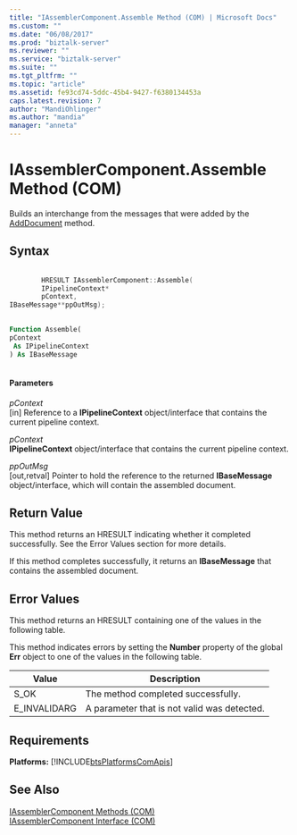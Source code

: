 ```yaml
---
title: "IAssemblerComponent.Assemble Method (COM) | Microsoft Docs"
ms.custom: ""
ms.date: "06/08/2017"
ms.prod: "biztalk-server"
ms.reviewer: ""
ms.service: "biztalk-server"
ms.suite: ""
ms.tgt_pltfrm: ""
ms.topic: "article"
ms.assetid: fe93cd74-5ddc-45b4-9427-f6380134453a
caps.latest.revision: 7
author: "MandiOhlinger"
ms.author: "mandia"
manager: "anneta"
---
```

# IAssemblerComponent.Assemble Method (COM)
Builds an interchange from the messages that were added by the [AddDocument](../core/iassemblercomponent-adddocument-method-com.md) method.  
  
## Syntax  
  
```cpp  
  
        HRESULT IAssemblerComponent::Assemble(  
        IPipelineContext*  
        pContext,  
IBaseMessage**ppOutMsg);  
```  
  
```vb  
  
Function Assemble(  
pContext  
 As IPipelineContext  
) As IBaseMessage  
  
```  
  
#### Parameters  
 *pContext*  
 [in] Reference to a **IPipelineContext** object/interface that contains the current pipeline context.  
  
 *pContext*  
 **IPipelineContext** object/interface that contains the current pipeline context.  
  
 *ppOutMsg*  
 [out,retval] Pointer to hold the reference to the returned **IBaseMessage** object/interface, which will contain the assembled document.  
  
## Return Value  
 This method returns an HRESULT indicating whether it completed successfully. See the Error Values section for more details.  
  
 If this method completes successfully, it returns an **IBaseMessage** that contains the assembled document.  
  
## Error Values  
 This method returns an HRESULT containing one of the values in the following table.  
  
 This method indicates errors by setting the **Number** property of the global **Err** object to one of the values in the following table.  
  
|Value|Description|  
|-----------|-----------------|  
|S_OK|The method completed successfully.|  
|E_INVALIDARG|A parameter that is not valid was detected.|  
  
## Requirements  
 **Platforms:**  [!INCLUDE[btsPlatformsComApis](../includes/btsplatformscomapis-md.md)]  
  
## See Also  
 [IAssemblerComponent Methods (COM)](../core/iassemblercomponent-methods-com.md)   
 [IAssemblerComponent Interface (COM)](../core/iassemblercomponent-interface-com.md)